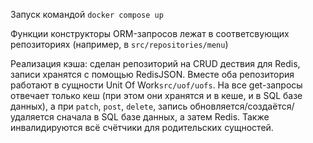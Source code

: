Запуск командой ```docker compose up```

Функции конструкторы ORM-запросов лежат в соответсвующих репозиториях (например, в ```src/repositories/menu```)

Реализация кэша:
сделан репозиторий на CRUD дествия для Redis, записи хранятся с помощью RedisJSON. Вместе оба репозитория работают в сущности Unit Of Work```src/uof/uofs```. На все get-запросы отвечает только кеш (при этом они хранятся и в кеше, и в SQL базе данных), а при ```patch```, ```post```, ```delete```, запись обновляется/создаётся/удаляется сначала в SQL базе данных, а затем Redis. Также инвалидируются всё счётчики для родительских сущностей.
